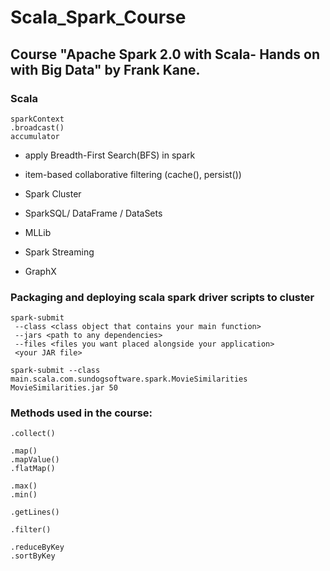 # Scala_Spark_Course

## Course "Apache Spark 2.0 with Scala- Hands on with Big Data" by Frank Kane.

### Scala
```
sparkContext
.broadcast()
accumulator
```
* apply Breadth-First Search(BFS) in spark
* item-based collaborative filtering (cache(), persist())

* Spark Cluster
* SparkSQL/ DataFrame / DataSets
* MLLib
* Spark Streaming
* GraphX

### Packaging and deploying scala spark driver scripts to cluster
```
spark-submit
 --class <class object that contains your main function>
 --jars <path to any dependencies>
 --files <files you want placed alongside your application>
 <your JAR file>
```
```
spark-submit --class main.scala.com.sundogsoftware.spark.MovieSimilarities MovieSimilarities.jar 50
```
### Methods used in the course:
```
.collect()
```
```
.map()
.mapValue()
.flatMap()
```
```
.max()
.min()
```
```
.getLines()
```
```
.filter()
```
```
.reduceByKey
.sortByKey
```
